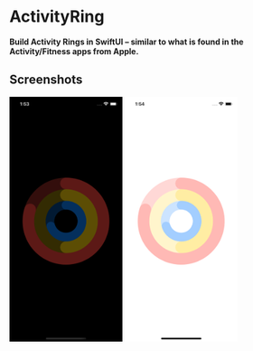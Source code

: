# ActivityRing
<b>Build Activity Rings in SwiftUI – similar to what is found in the Activity/Fitness apps from Apple.</b>

## Screenshots
<p>
<img src="https://github.com/Ayush21082/ActivityRing/blob/main/Assets/1.png" width="200"> 
<img src="https://github.com/Ayush21082/ActivityRing/blob/main/Assets/2.png" width="200"> 
</p>
